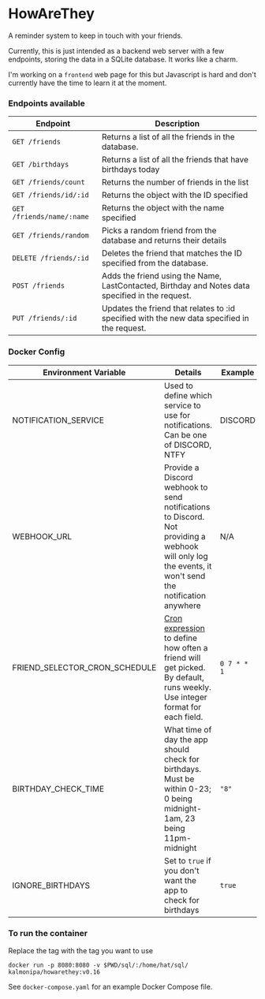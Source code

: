 # HowAreThey
A reminder system to keep in touch with your friends.

Currently, this is just intended as a backend web server with a few endpoints, storing the data in a SQLite database. It works like a charm.

I'm working on a `frontend` web page for this but Javascript is hard and don't currently have the time to learn it at the moment.

### Endpoints available
| Endpoint | Description |
|---|---|
| `GET /friends` | Returns a list of all the friends in the database. |
| `GET /birthdays` | Returns a list of all the friends that have birthdays today |
| `GET /friends/count` | Returns the number of friends in the list |
| `GET /friends/id/:id` | Returns the object with the ID specified |
| `GET /friends/name/:name` | Returns the object with the name specified |
| `GET /friends/random` | Picks a random friend from the database and returns their details |
| `DELETE /friends/:id` | Deletes the friend that matches the ID specified from the database. |
| `POST /friends` | Adds the friend using the Name, LastContacted, Birthday and Notes data specified in the request. |
| `PUT /friends/:id` | Updates the friend that relates to :id specified with the new data specified in the request. |


### Docker Config
| Environment Variable | Details | Example | Default |
|---|---|---|---|
| NOTIFICATION_SERVICE | Used to define which service to use for notifications. Can be one of DISCORD, NTFY | DISCORD | N/A |
| WEBHOOK_URL | Provide a Discord webhook to send notifications to Discord. Not providing a webhook will only log the events, it won't send the notification anywhere | N/A | N/A |
| FRIEND_SELECTOR_CRON_SCHEDULE | [Cron expression](https://crontab.guru/) to define how often a friend will get picked. By default, runs weekly. Use integer format for each field. | `0 7 * * 1` | `@weekly` |
| BIRTHDAY_CHECK_TIME | What time of day the app should check for birthdays. Must be within 0-23; 0 being midnight-1am, 23 being 11pm-midnight | `"8"` | `8` |
| IGNORE_BIRTHDAYS | Set to `true` if you don't want the app to check for birthdays | `true` | `false` |

### To run the container
Replace the tag with the tag you want to use
```
docker run -p 8080:8080 -v $PWD/sql/:/home/hat/sql/ kalmonipa/howarethey:v0.16
```

See `docker-compose.yaml` for an example Docker Compose file.
